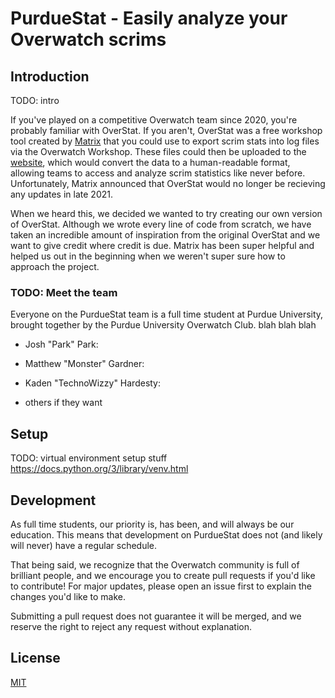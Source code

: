 # PurdueStat - Easily analyze your Overwatch scrims

## Introduction

TODO: intro

If you've played on a competitive Overwatch team since 2020, you're probably familiar with OverStat. If you aren't, OverStat was a free workshop tool created by [Matrix](https://www.adunna.me) that you could use to export scrim stats into log files via the Overwatch Workshop. These files could then be uploaded to the [website](https://www.overstat.us), which would convert the data to a human-readable format, allowing teams to access and analyze scrim statistics like never before. Unfortunately, Matrix announced that OverStat would no longer be recieving any updates in late 2021.

When we heard this, we decided we wanted to try creating our own version of OverStat. Although we wrote every line of code from scratch, we have taken an incredible amount of inspiration from the original OverStat and we want to give credit where credit is due. Matrix has been super helpful and helped us out in the beginning when we weren't super sure how to approach the project.

### TODO: Meet the team

Everyone on the PurdueStat team is a full time student at Purdue University, brought together by the Purdue University Overwatch Club. blah blah blah

- Josh "Park" Park:

- Matthew "Monster" Gardner:

- Kaden "TechnoWizzy" Hardesty:

- others if they want

## Setup

TODO: virtual environment setup stuff
https://docs.python.org/3/library/venv.html

## Development

As full time students, our priority is, has been, and will always be our education. This means that development on PurdueStat does not (and likely will never) have a regular schedule.

That being said, we recognize that the Overwatch community is full of brilliant people, and we encourage you to create pull requests if you'd like to contribute! For major updates, please open an issue first to explain the changes you'd like to make.

Submitting a pull request does not guarantee it will be merged, and we reserve the right to reject any request without explanation.

## License

[MIT](https://choosealicense.com/licenses/mit/)

